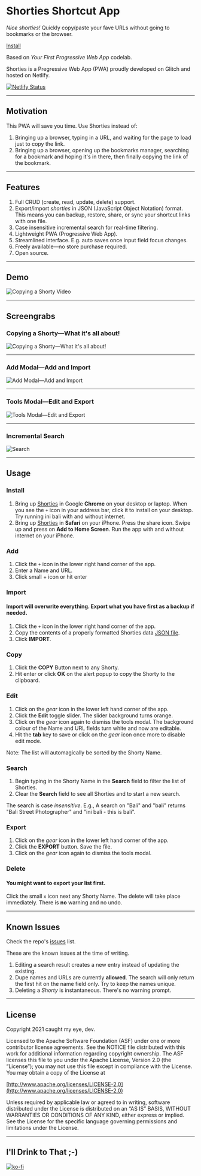 # Shorties Shortcut App

_Nice shorties!_ Quickly copy/paste your fave URLs without going to bookmarks or the browser. 

[Install](https://shorties.caughtmyeye.cc)

Based on _Your First Progressive Web App_ codelab.

Shorties is a Pregressive Web App (PWA) proudly developed on Glitch and hosted on Netlify.

[![Netlify Status](https://api.netlify.com/api/v1/badges/afb67eaf-5385-474a-ae89-c70a7ad186c2/deploy-status)](https://app.netlify.com/sites/shorties/deploys)

---

## Motivation

This PWA will save you time. Use Shorties instead of:

1. Bringing up a browser, typing in a URL, and waiting for the page to load just to copy the link.
2. Bringing up a browser, opening up the bookmarks manager, searching for a bookmark and hoping it's in there, then finally copying the link of the bookmark.

---

## Features

1. Full CRUD (create, read, update, delete) support.
2. Export/import _shorties_ in JSON (JavaScript Object Notation) format. This means you can backup, restore, share, or sync your shortcut links with one file.
3. Case insensitive incremental search for real-time filtering.
4. Lightweight PWA (Progressive Web App).
5. Streamlined interface. E.g. auto saves once input field focus changes.
6. Freely available&mdash;no store purchase required.
7. Open source.

---

## Demo

![Copying a Shorty Video](screengrabs/shorties-search-copy-video.gif "Copying a Shorty Video")

---

## Screengrabs

### Copying a Shorty&mdash;What it's all about!

![Copying a Shorty&mdash;What it's all about!](screengrabs/shorties-copied-shorty.png "Copying a Shorty&mdash;What it's all about!")

---

### Add Modal&mdash;Add and Import

![Add Modal&mdash;Add and Import](screengrabs/shorties-add-modal.png "Add Modal&mdash;Add and Import")

---

### Tools Modal&mdash;Edit and Export

![Tools Modal&mdash;Edit and Export](screengrabs/shorties-tools.png "Tools Modal&mdash;Edit and Export")

---

### Incremental Search

![Search](screengrabs/shorties-search.png "Search")

---

## Usage

### Install

1. Bring up [Shorties](https://shorties.caughtmyeye.cc) in Google **Chrome** on your desktop or laptop. When you see the `+` icon in your address bar, click it to install on your desktop. Try running ini bali with and without internet.
2. Bring up [Shorties](https://shorties.caughtmyeye.cc) in **Safari** on your iPhone. Press the share icon. Swipe up and press on **Add to Home Screen**. Run the app with and without internet on your iPhone.

### Add

1. Click the `+` icon in the lower right hand corner of the app.
1. Enter a Name and URL.
1. Click small + icon or hit enter

### Import

#### Import will overwrite everything. Export what you have first as a backup if needed.

1. Click the `+` icon in the lower right hand corner of the app.
1. Copy the contents of a properly formatted Shorties data [JSON file](shorties-example-data.json).
1. Click **IMPORT**.

### Copy

1. Click the **COPY** Button next to any Shorty.
1. Hit enter or click **OK** on the alert popup to copy the Shorty to the clipboard.

### Edit

1. Click on the _gear_ icon in the lower left hand corner of the app. 
2. Click the **Edit** toggle slider. The slider background turns orange. 
3. Click on the _gear_ icon again to dismiss the tools modal. The background colour of the Name and URL fields turn white and now are editable.
3. Hit the **tab** key to save or click on the _gear_ icon once more to disable edit mode.

Note: The list will automagically be sorted by the Shorty Name.

### Search

1. Begin typing in the Shorty Name in the **Search** field to filter the list of Shorties.
2. Clear the **Search** field to see all Shorties and to start a new search.

The search is case _insensitive_. E.g., A search on "Bali" and "bali" returns "Bali Street Photographer" and "ini bali - this is bali".

### Export

1. Click on the _gear_ icon in the lower left hand corner of the app. 
2. Click the **EXPORT** button. Save the file.
3. Click on the _gear_ icon again to dismiss the tools modal.

### Delete

#### You might want to export your list first.

Click the small `x` icon next any Shorty Name. The delete will take place immediately. There is **no** warning and no undo.

---

## Known Issues

Check the repo's [issues](https://github.com/marklchaves/shortcuts/issues) list.

These are the known issues at the time of writing.

1. Editing a search result creates a new entry instead of updating the existing. 
2. Dupe names and URLs are currently **allowed**. The search will only return the first hit on the name field only. Try to keep the names unique.
3. Deleting a _Shorty_ is instantaneous. There's no warning prompt.

---

## License

Copyright 2021 caught my eye, dev.

Licensed to the Apache Software Foundation (ASF) under one or more contributor license agreements. See the NOTICE file distributed with this work for additional information regarding copyright ownership. The ASF licenses this file to you under the Apache License, Version 2.0 (the “License”); you may not use this file except in compliance with the License. You may obtain a copy of the License at

[http://www.apache.org/licenses/LICENSE-2.0](http://www.apache.org/licenses/LICENSE-2.0)

Unless required by applicable law or agreed to in writing, software distributed under the License is distributed on an “AS IS” BASIS, WITHOUT WARRANTIES OR CONDITIONS OF ANY KIND, either express or implied. See the License for the specific language governing permissions and limitations under the License.

---

## I'll Drink to That ;-)

[![ko-fi](https://www.ko-fi.com/img/githubbutton_sm.svg)](https://ko-fi.com/D1D7YARD)
